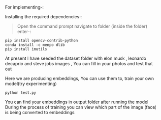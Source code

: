 For implementing-:




Installing the required dependencies-:
> Open the command prompt
> navigate to folder (inside the folder)
> enter-:
```
pip install opencv-contrib-python
conda install -c menpo dlib
pip install imutils
```

At present I have seeded the dataset folder with elon musk , leonardo decaprio and steve jobs images , You can fill in your photos and test that out 

Here we are producing embeddings, You can use them to, train your own model(try experimenting)
```
python test.py
```
You can find your embeddings in output folder after running the model
During the process of training you can view which part of the image (face) is being converted to embeddings
